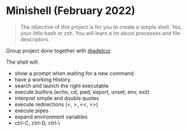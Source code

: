 # Minishell (February 2022)
> The objective of this project is for you to create a simple shell. Yes, your little bash or zsh. You will learn a lot about processes and file descriptors.

Group project done together with [@adelcor](https://github.com/adelcor).

The shell will:
- show a prompt when waiting for a new command.
- have a working History.
- search and launch the right executable
- execute builtins (echo, cd, pwd, export, unset, env, exit)
- interpret simple and double quotes
- execute redirections (<, >, <<, >>)
- execute pipes
- expand environment variables
- ctrl-C, ctrl-D, ctrl-\
